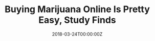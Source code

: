 ---
date: '2018-03-24T00:00:00Z'
external_link: https://web.archive.org/web/20210616041509/https://thefreshtoast.com/cannabis/buying-cannabis-online-is-pretty-easy-study-finds/
image:
  focal_point: Smart
original_link: https://thefreshtoast.com/cannabis/buying-cannabis-online-is-pretty-easy-study-finds/
summary: 'Millions of shoppers are searching for and finding online marijuana retailers
  across the country, according to the researchers. The team monitored Google searches
  in the United States between January 2005 and June 2017, including all searches
  with the terms marijuana, weed, pot, or cannabis combined with the terms buy, shop,
  or order (for example., "buy marijuana"). Related Story: You Can Now Buy Legal Marijuana
  Online In Canada"By studying anonymized, aggregate Internet searches and search
  results, we were able to directly observe the online marijuana marketplace," said
  study co-author Mark Dredze, the John C. Malone Associate Professor of Computer
  Science at Johns Hopkins University. The team found marijuana shopping searches
  nearly tripled in the United States from 2005 to 2017, peaking between 1.4 and 2.4
  million searches each month. Moreover, mail-order marijuana retailers occupied half
  of the first-page results, and three out of every four searches resulted in a mail-order
  marijuana retailer as the very first suggested link.'
title: Buying Marijuana Online Is Pretty Easy, Study Finds
---